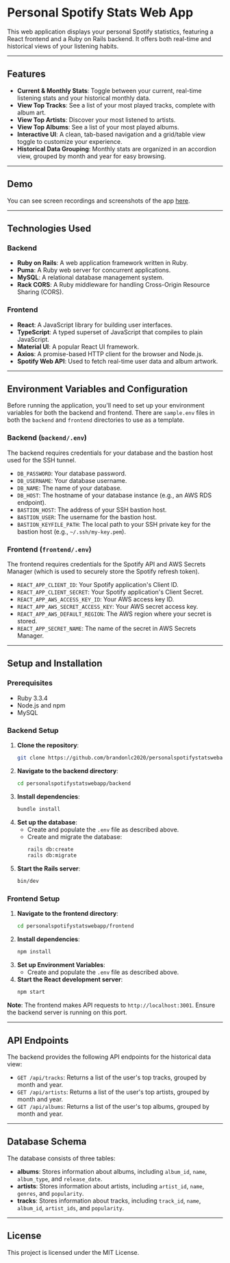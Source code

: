 # Personal Spotify Stats Web App

This web application displays your personal Spotify statistics, featuring a React frontend and a Ruby on Rails backend. It offers both real-time and historical views of your listening habits.

-----

## Features

  * **Current & Monthly Stats**: Toggle between your current, real-time listening stats and your historical monthly data.
  * **View Top Tracks**: See a list of your most played tracks, complete with album art.
  * **View Top Artists**: Discover your most listened to artists.
  * **View Top Albums**: See a list of your most played albums.
  * **Interactive UI**: A clean, tab-based navigation and a grid/table view toggle to customize your experience.
  * **Historical Data Grouping**: Monthly stats are organized in an accordion view, grouped by month and year for easy browsing.

-----

## Demo

You can see screen recordings and screenshots of the app [here](https://brandonlc2020.github.io/Portfolio/project/8).

-----

## Technologies Used

### Backend

  * **Ruby on Rails**: A web application framework written in Ruby.
  * **Puma**: A Ruby web server for concurrent applications.
  * **MySQL**: A relational database management system.
  * **Rack CORS**: A Ruby middleware for handling Cross-Origin Resource Sharing (CORS).

### Frontend

  * **React**: A JavaScript library for building user interfaces.
  * **TypeScript**: A typed superset of JavaScript that compiles to plain JavaScript.
  * **Material UI**: A popular React UI framework.
  * **Axios**: A promise-based HTTP client for the browser and Node.js.
  * **Spotify Web API**: Used to fetch real-time user data and album artwork.

-----

## Environment Variables and Configuration

Before running the application, you'll need to set up your environment variables for both the backend and frontend. There are `sample.env` files in both the `backend` and `frontend` directories to use as a template.

### Backend (`backend/.env`)

The backend requires credentials for your database and the bastion host used for the SSH tunnel.

  * `DB_PASSWORD`: Your database password.
  * `DB_USERNAME`: Your database username.
  * `DB_NAME`: The name of your database.
  * `DB_HOST`: The hostname of your database instance (e.g., an AWS RDS endpoint).
  * `BASTION_HOST`: The address of your SSH bastion host.
  * `BASTION_USER`: The username for the bastion host.
  * `BASTION_KEYFILE_PATH`: The local path to your SSH private key for the bastion host (e.g., `~/.ssh/my-key.pem`).

### Frontend (`frontend/.env`)

The frontend requires credentials for the Spotify API and AWS Secrets Manager (which is used to securely store the Spotify refresh token).

  * `REACT_APP_CLIENT_ID`: Your Spotify application's Client ID.
  * `REACT_APP_CLIENT_SECRET`: Your Spotify application's Client Secret.
  * `REACT_APP_AWS_ACCESS_KEY_ID`: Your AWS access key ID.
  * `REACT_APP_AWS_SECRET_ACCESS_KEY`: Your AWS secret access key.
  * `REACT_APP_AWS_DEFAULT_REGION`: The AWS region where your secret is stored.
  * `REACT_APP_SECRET_NAME`: The name of the secret in AWS Secrets Manager.

-----

## Setup and Installation

### Prerequisites

  * Ruby 3.3.4
  * Node.js and npm
  * MySQL

### Backend Setup

1.  **Clone the repository**:
    ```bash
    git clone https://github.com/brandonlc2020/personalspotifystatswebapp.git
    ```
2.  **Navigate to the backend directory**:
    ```bash
    cd personalspotifystatswebapp/backend
    ```
3.  **Install dependencies**:
    ```bash
    bundle install
    ```
4.  **Set up the database**:
      * Create and populate the `.env` file as described above.
      * Create and migrate the database:
        ```bash
        rails db:create
        rails db:migrate
        ```
5.  **Start the Rails server**:
    ```bash
    bin/dev
    ```

### Frontend Setup

1.  **Navigate to the frontend directory**:
    ```bash
    cd personalspotifystatswebapp/frontend
    ```
2.  **Install dependencies**:
    ```bash
    npm install
    ```
3.  **Set up Environment Variables**:
      * Create and populate the `.env` file as described above.
4.  **Start the React development server**:
    ```bash
    npm start
    ```

**Note**: The frontend makes API requests to `http://localhost:3001`. Ensure the backend server is running on this port.

-----

## API Endpoints

The backend provides the following API endpoints for the historical data view:

  * `GET /api/tracks`: Returns a list of the user's top tracks, grouped by month and year.
  * `GET /api/artists`: Returns a list of the user's top artists, grouped by month and year.
  * `GET /api/albums`: Returns a list of the user's top albums, grouped by month and year.

-----

## Database Schema

The database consists of three tables:

  * **albums**: Stores information about albums, including `album_id`, `name`, `album_type`, and `release_date`.
  * **artists**: Stores information about artists, including `artist_id`, `name`, `genres`, and `popularity`.
  * **tracks**: Stores information about tracks, including `track_id`, `name`, `album_id`, `artist_ids`, and `popularity`.

-----

## License

This project is licensed under the MIT License.
